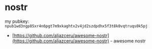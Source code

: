 # nostr

my pubkey: `npub1wd3ngp85xr4n6pgt7m9xkaghtx2v4jd2szdpdhx5f3t8k0vqtruqs0k5pj`

- [https://github.com/aljazceru/awesome-nostr](https://github.com/aljazceru/awesome-nostr) - awesome nostr
